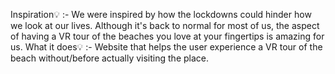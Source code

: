 Inspiration💡 :- We were inspired by how the lockdowns could hinder how we look at our lives.
Although it's back to normal for most of us, the aspect of having a VR tour of the beaches you love at your fingertips is amazing for us.
What it does💡 :- Website that helps the user experience a VR tour of the beach without/before actually visiting the place.

